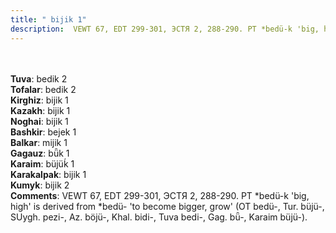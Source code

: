 ```yaml
---
title: " bijik 1"
description:  VEWT 67, EDT 299-301, ЭСТЯ 2, 288-290. PT *bedü-k 'big, high' is derived from *bedü- 'to become bigger, grow' (OT bedü-, Tur. büjü-, SUygh. pezi-, Az. böjü-, Khal. bidi-, Tuva bedi-, Gag. bǖ-, Karaim büjü-).
---
```

<p data-pagefind-weight="0.5">
<strong></strong><br><br>
<strong>Tuva</strong>:  bedik 2<br>
<strong>Tofalar</strong>:  bedik 2<br>
<strong>Kirghiz</strong>:  bijik 1<br>
<strong>Kazakh</strong>:  bijik 1<br>
<strong>Noghai</strong>:  bijik 1<br>
<strong>Bashkir</strong>:  bejek 1<br>
<strong>Balkar</strong>:  mijik 1<br>
<strong>Gagauz</strong>:  bǖk 1<br>
<strong>Karaim</strong>:  büjüḱ 1<br>
<strong>Karakalpak</strong>:  bijik 1<br>
<strong>Kumyk</strong>:  bijik 2<br>
<strong>Comments</strong>:  VEWT 67, EDT 299-301, ЭСТЯ 2, 288-290. PT *bedü-k 'big, high' is derived from *bedü- 'to become bigger, grow' (OT bedü-, Tur. büjü-, SUygh. pezi-, Az. böjü-, Khal. bidi-, Tuva bedi-, Gag. bǖ-, Karaim büjü-).<br>

</p>
